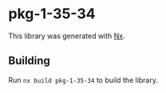 # pkg-1-35-34

This library was generated with [Nx](https://nx.dev).

## Building

Run `nx build pkg-1-35-34` to build the library.

